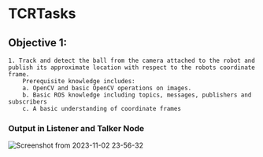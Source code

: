 # TCRTasks

## Objective 1:
    1. Track and detect the ball from the camera attached to the robot and publish its approximate location with respect to the robots coordinate frame.
        Prerequisite knowledge includes:
        a. OpenCV and basic OpenCV operations on images.
        b. Basic ROS knowledge including topics, messages, publishers and subscribers
        c. A basic understanding of coordinate frames

### Output in Listener and Talker Node
![Screenshot from 2023-11-02 23-56-32](https://github.com/AndrewHembrom/TCRTasks/assets/135138539/4d1cebd8-2b32-4028-945e-f676f23e22a8)

